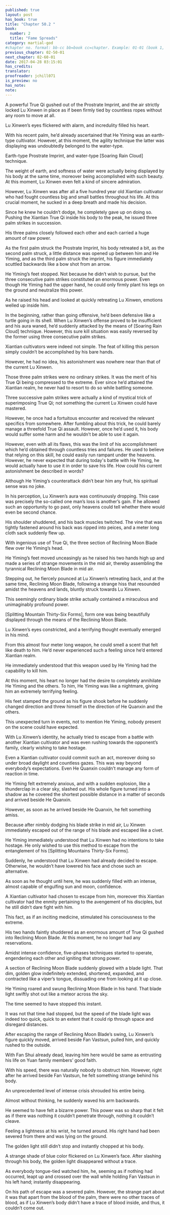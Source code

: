 ```yaml
---
published: true
layout: post
has_book: true
title: "Chapter 50.2 "
book:
  number: 2
  title: "Fame Spreads"
category: martial-god
#chapter no. format: bb-cc bb=book cc=chapter. Example: 01-01 (book 1, chapter 1)
previous_chapter: 02-50-01
next_chapter: 02-60-01
date: 2017-04-28 03:15:01 
has_credits:
translator:
proofreader: jchill071
is_preview: no
has_note: 
note: 
---
```

A powerful True Qi gushed out of the Prostrate Imprint, and the air strictly locked Lu Xinwen in place as if been firmly tied by countless ropes without any room to move at all.

Lu Xinwen’s eyes flickered with alarm, and incredulity filled his heart.

With his recent palm, he’d already ascertained that He Yiming was an earth-type cultivator. However, at this moment, the agility technique the latter was displaying was undoubtedly belonged to the water-type.
<!--more-->

Earth-type Prostrate Imprint, and water-type [Soaring Rain Cloud] technique.

The weight of earth, and softness of water were actually being displayed by his body at the same time, moreover being accomplished with such beauty. At this moment, Lu Xinwen even felt a kind of sincere admiration.

However, Lu Xinwen was after all a five hundred year old Xiantian cultivator who had fought countless big and small battles throughout his life. At this crucial moment, he sucked in a deep breath and made his decision.

Since he knew he couldn’t dodge, he completely gave up on doing so. Pushing the Xiantian True Qi inside his body to the peak, he issued three palm strikes in succession.

His three palms closely followed each other and each carried a huge amount of raw power.

As the first palm struck the Prostrate Imprint, his body retreated a bit, as the second palm struck, a little distance was opened up between him and He Yiming, and as the third palm struck the imprint, his figure immediately scuttled backwards like a bow shot from an arrow.

He Yiming’s feet stopped. Not because he didn’t wish to pursue, but the three consecutive palm strikes constituted an enormous power. Even though He Yiming had the upper hand, he could only firmly plant his legs on the ground and neutralize this power.

As he raised his head and looked at quickly retreating Lu Xinwen, emotions welled up inside him.

In the beginning, rather than going offensive, he’d been defensive like a turtle going in its shell. When Lu Xinwen’s offense proved to be insufficient and his aura waned, he’d suddenly attacked by the means of [Soaring Rain Cloud] technique. However, this sure kill situation was easily reversed by the former using three consecutive palm strikes.

Xiantian cultivators were indeed not simple. The feat of killing this person simply couldn’t be accomplished by his bare hands.

However, he had no idea, his astonishment was nowhere near than that of the current Lu Xinwen.

Those three palm strikes were no ordinary strikes. It was the merit of his True Qi being compressed to the extreme. Ever since he’d attained the Xiantian realm, he never had to resort to do so while battling someone.

Three successive palm strikes were actually a kind of mystical trick of superimposing True Qi; not something the current Lu Xinwen could have mastered.

However, he once had a fortuitous encounter and received the relevant specifics from somewhere. After fumbling about this trick, he could barely manage a threefold True Qi assault. However, once he’d used it, his body would suffer some harm and he wouldn’t be able to use it again.

However, even with all its flaws, this was the limit of his accomplishment which he’d obtained through countless tries and failures. He used to believe that relying on this skill, he could easily run rampant under the heavens. However, he never expected that during today's battle with He Yiming, he would actually have to use it in order to save his life. How could his current astonishment be described in words?

Although He Yiming’s counterattack didn’t bear him any fruit, his spiritual sense was no joke.

In his perception, Lu Xinwen’s aura was continuously dropping. This case was precisely the so-called one man’s loss is another’s gain. If he allowed such an opportunity to go past, only heavens could tell whether there would even be second chance.

His shoulder shuddered, and his back muscles twitched. The vine that was tightly fastened around his back was ripped into peices, and a meter long cloth sack suddenly flew up.

With ingenious use of True Qi, the three section of Reclining Moon Blade flew over He Yiming’s head.

He Yiming’s feet moved unceasingly as he raised his two hands high up and made a series of strange movements in the mid air, thereby assembling the tyrannical Reclining Moon Blade in mid air.

Stepping out, he fiercely pounced at Lu Xinwen’s retreating back, and at the same time, Reclining Moon Blade, following a strange hiss that resounded amidst the heavens and lands, bluntly struck towards Lu Xinwen.

This seemingly ordinary blade strike actually contained a miraculous and unimaginably profound power.

[Splitting Mountain Thirty-Six Forms], form one was being beautifully displayed through the means of the Reclining Moon Blade.

Lu Xinwen’s eyes constricted, and a terrifying thought eventually emerged in his mind.

From this almost four meter long weapon, he could smell a scent that felt like death to him. He’d never experienced such a feeling since he’d entered Xiantian realm.

He immediately understood that this weapon used by He Yiming had the capability to kill him.

At this moment, his heart no longer had the desire to  completely annihilate He Yiming and the others. To him, He Yiming was like a nightmare, giving him an extremely terrifying feeling.

His feet stamped the ground as his figure shook before he suddenly changed direction and threw himself in the direction of He Quanxin and the others.

This unexpected turn in events, not to mention He Yiming, nobody present on the scene could have expected.

With Lu Xinwen’s identity, he actually tried to escape from a battle with another Xiantian cultivator and was even rushing towards the opponent’s family, clearly wishing to take hostage.

Even a Xiantian cultivator could commit such an act, moreover doing so under broad daylight and countless gazes. This was way beyond everybody’s expectations. Even He Quanxin couldn’t manage any form of reaction in time.

He Yiming felt extremely anxious, and with a sudden explosion, like a thunderclap in a clear sky, slashed out. His whole figure turned into a shadow as he covered the shortest possible distance in a matter of seconds and arrived beside He Quanxin.

However, as soon as he arrived beside He Quanxin, he felt something amiss.

Because after nimbly dodging his blade strike in mid air, Lu Xinwen immediately escaped out of the range of his blade and escaped like a civet.

He Yiming immediately understood that Lu Xinwen had no intentions to take hostage. He only wished to use this method to escape from the entanglement of his [Splitting Mountains Thirty-Six Forms].

Suddenly, he understood that Lu Xinwen had already decided to escape. Otherwise, he wouldn’t have lowered his face and chose such an alternative.

As soon as he thought until here, he was suddenly filled with an intense, almost capable of engulfing sun and moon, confidence.

A Xiantian cultivator had chosen to escape from him, moreover this Xiantian cultivator had the enmity pertaining to the avengement of his disciples, but he still didn’t dare fight with him.

This fact, as if an inciting medicine, stimulated his consciousness to the extreme.

His two hands faintly shuddered as an enormous amount of True Qi gushed into Reclining Moon Blade. At this moment, he no longer had any reservations.

Amidst intense confidence, five-phases techniques started to operate, engendering each other and igniting that strong power.

A section of Reclining Moon Blade suddenly glowed with a blade light. That dim, golden glow indefinitely extended, shortened, expanded, and contracted like a viper’s tongue, dissuading one from looking at it up close.

He Yiming roared and swung Reclining Moon Blade in his hand. That blade light swiftly shot out like a meteor across the sky.

The time seemed to have stopped this instant.

It was not that time had stopped, but the speed of the blade light was indeed too quick, quick to an extent that it could rip through space and disregard distances.

After escaping the range of Reclining Moon Blade’s swing, Lu Xinwen’s figure quickly moved, arrived beside Fan Vastsun, pulled him, and quickly rushed to the outside.

With Fan Shui already dead, leaving him here would be same as entrusting his life on Yuan family members’ good faith.

With his speed, there was naturally nobody to obstruct him. However, right after he arrived beside Fan Vastsun, he felt something strange behind his body.

An unprecedented level of intense crisis shrouded his entire being.

Almost without thinking, he suddenly waved his arm backwards.

He seemed to have felt a bizarre power. This power was so sharp that it felt as if there was nothing it couldn’t penetrate through, nothing it couldn’t cleave.

Feeling a lightness at his wrist, he turned around. His right hand had been severed from there and was lying on the ground.

The golden light still didn’t stop and instantly chopped at his body.

A strange shade of blue color flickered on Lu Xinwen’s face. After slashing through his body, the golden light disappeared without a trace.

As everybody tongue-tied watched him, he, seeming as if nothing had occurred, leapt up and crossed over the wall while holding Fan Vastsun in his left hand; instantly disappearing.

On his path of escape was a severed palm. However, the strange part about it was that apart from the blood of the palm, there were no other traces of blood, as if Lu Xinwen’s body didn’t have a trace of blood inside, and thus, it couldn’t come out. 
